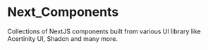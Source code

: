# Next_Components
Collections of NextJS components built from various UI library like Acertinity UI, Shadcn and many more.
